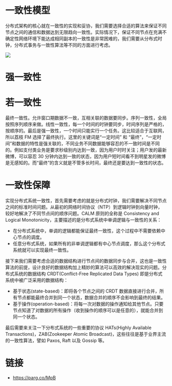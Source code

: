 # 一致性模型

分布式架构的核心就在一致性的实现和妥协，我们需要选择合适的算法来保证不同节点之间的通信和数据达到无限趋向一致性。实际情况下，保证不同节点在充满不确定性网络环境下能达成相同副本的一致性是非常困难的，我们需要从分布式时钟，分布式事务与一致性算法等不同的方面进行考虑。

![](http://mmbiz.qpic.cn/mmbiz/sXiaukvjR0RDkMrYwKrTAtVSKwpEMpjBdtO1zQY0oylPDBia3Oq1r6ic8CbUmtJicIMJyUmadEAH8BJ997DiczdOtVg/640?wx_fmt=png&wxfrom=5&wx_lazy=1)

# 强一致性

# 若一致性

最终一致性。允许窗口期数据不一致，互相关联的数据要同步。序列一致性，全局按照序列顺序来做。线性一致性，每一个时间的时钟要同步，时间序列是严格的，按顺序的。最后是强一致性，一个时间只能实行一个任务。这比较适合于互联网，所以荔枝 FM 选择了最终执行。这里的关键词是“一定时间” 和 “最终”，“一定时间”和数据的特性是强关联的，不同业务不同数据能够容忍的不一致时间是不同的。例如支付类业务是要求秒级别内达到一致，因为用户时时关注；用户发的最新微博，可以容忍 30 分钟内达到一致的状态，因为用户短时间看不到明星发的微博是无感知的。而“最终”的含义就是不管多长时间，最终还是要达到一致性的状态。

# 一致性保障

实现分布式系统一致性，首先需要考虑的就是分布式时钟，我们需要解决不同节点之间的标准时间问题。从最初的网络时间协议（NTP）到逻辑时钟到向量时钟，较好地解决了不同节点间的顺序问题。CALM 原则的全称是 Consistency and Logical Monotonicity，主要描述的是分布式系统中单调逻辑与一致性的关系：

- 在分布式系统中，单调的逻辑都能保证最终一致性，这个过程中不需要依赖中心节点的调度。
- 任意分布式系统，如果所有的非单调逻辑都有中心节点调度，那么这个分布式系统就可以实现最终一致性。

接下来我们需要考虑合适的数据结构进行节点间的数据同步与合并，这也是一致性算法的前提，设计良好的数据结构加上精妙的算法可以高效的解决现实的问题。分布式系统的数据结构 CRDT(Conflict-Free Replicated Data Types) 即是分布式系统中被广泛采用的数据结构：

- 基于状态(state-based)：即将各个节点之间的 CRDT 数据直接进行合并，所有节点都能最终合并到同一个状态，数据合并的顺序不会影响到最终的结果。
- 基于操作(operation-based)：将每一次对数据的操作通知给其他节点。只要节点知道了对数据的所有操作（收到操作的顺序可以是任意的），就能合并到同一个状态。

最后需要来关注一下分布式系统的一些重要的协议 HATs(Highly Available Transactions)，ZAB(Zookeeper Atomic Broadcast)，这些往往是基于业界主流的一致性算法，譬如 Paxos, Raft 以及 Gossip 等。

# 链接

- https://parg.co/MpB
